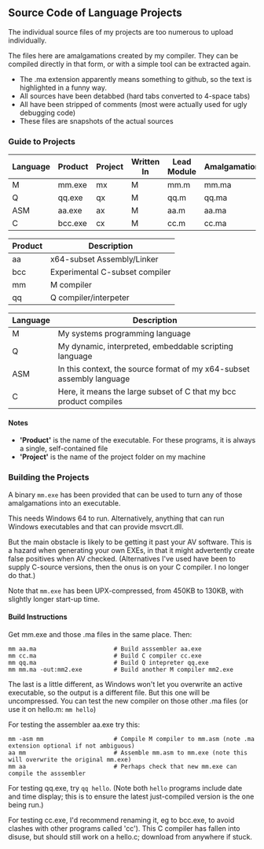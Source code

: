 ## Source Code of Language Projects

The individual source files of my projects are too numerous to upload individually.

The files here are amalgamations created by my compiler. They can be compiled directly in that form, or with a simple tool can be extracted again.

* The .ma extension apparently means something to github, so the text is highlighted in a funny way.
* All sources have been detabbed (hard tabs converted to 4-space tabs)
* All have been stripped of comments (most were actually used for ugly debugging code)
* These files are snapshots of the actual sources

### Guide to Projects

Language | Product  | Project | Written In | Lead Module | Amalgamation
--- | --- | --- | --- | --- | ---
M |  mm.exe | mx |  M  | mm.m | mm.ma 
Q |  qq.exe | qx |  M  | qq.m | qq.ma
ASM |  aa.exe |  ax  | M |  aa.m | aa.ma
C |  bcc.exe | cx |  M  | cc.m | cc.ma


Product | Description
--- | ---
aa | x64-subset Assembly/Linker
bcc | Experimental C-subset compiler 
mm | M compiler
qq | Q compiler/interpeter

Language | Description
--- | ---
M | My systems programming language
Q | My dynamic, interpreted, embeddable scripting language
ASM | In this context, the source format of my x64-subset assembly language
C  | Here, it means the large subset of C that my bcc product compiles

#### Notes

* **'Product'** is the name of the executable. For these programs, it is always a single, self-contained file
* **'Project'** is the name of the project folder on my machine

### Building the Projects

A binary `mm.exe` has been provided that can be used to turn any of those amalgamations into an executable.

This needs Windows 64 to run. Alternatively, anything that can run Windows executables and that can provide msvcrt.dll.

But the main obstacle is likely to be getting it past your AV software. This is a hazard when generating your own EXEs, in that it might advertently create false positives when AV checked. (Alternatives I've used have been to supply C-source versions, then the onus is on your C compiler. I no longer do that.)

Note that `mm.exe` has been UPX-compressed, from 450KB to 130KB, with slightly longer start-up time.

#### Build Instructions

Get mm.exe and those .ma files in the same place. Then:
```
mm aa.ma                      # Build asssembler aa.exe
mm cc.ma                      # Build C compiler cc.exe
mm qq.ma                      # Build Q intepreter qq.exe
mm mm.ma -out:mm2.exe         # Build another M compiler mm2.exe
```
The last is a little different, as Windows won't let you overwrite an active executable, so the output is a different file. But this one will be uncompressed. You can test the new compiler on those other .ma files (or use it on hello.m: `mm hello`)


For testing the assembler aa.exe try this:
```
mm -asm mm                    # Compile M compiler to mm.asm (note .ma extension optional if not ambiguous)
aa mm                         # Assemble mm.asm to mm.exe (note this will overwrite the original mm.exe)
mm aa                         # Perhaps check that new mm.exe can compile the asssembler
```
For testing qq.exe, try `qq hello`. (Note both `hello` programs include date and time display; this is to ensure the latest just-compiled version is the one being run.)

For testing cc.exe, I'd recommend renaming it, eg to bcc.exe, to avoid clashes with other programs called 'cc'). This C compiler has fallen into disuse, but should still work on a hello.c; download from anywhere if stuck.
